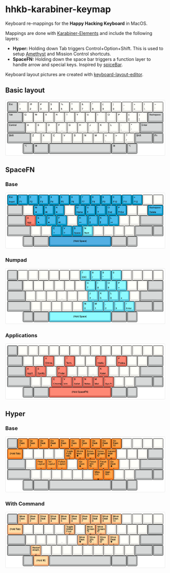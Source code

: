 # hhkb-karabiner-keymap

Keyboard re-mappings for the **Happy Hacking Keyboard** in MacOS.

Mappings are done with [Karabiner-Elements](https://github.com/pqrs-org/Karabiner-Elements) and include the following layers:
* **Hyper:** Holding down Tab triggers Control+Option+Shift. This is used to setup [Amethyst](https://github.com/ianyh/Amethyst) and Mission Control shortcuts.
* **SpaceFN:** Holding down the space bar triggers a function layer to handle arrow and special keys. Inspired by [spiceBar](https://geekhack.org/index.php?topic=51069.0).

Keyboard layout pictures are created with [keyboard-layout-editor](http://www.keyboard-layout-editor.com).

## Basic layout

![Basic HHKB layout](layout/hhkb-1-base.png)

## SpaceFN

### Base

![SpaceFN layer](layout/hhkb-2.1-spacefn.png)

### Numpad

![SpaceFN numpad layer](layout/hhkb-2.2-spacefn-numpad.png)

### Applications

![SpaceFN application layer](layout/hhkb-2.3-spacefn-apps.png)

## Hyper

### Base

![Hyper base layer](layout/hhkb-3.1-hyper.png)

### With Command

![Hyper + Command layer](layout/hhkb-3.2-hyper-command.png)

